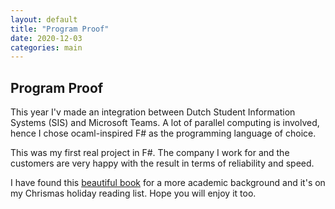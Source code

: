 ```yaml
---
layout: default
title: "Program Proof" 
date: 2020-12-03
categories: main
---
```

Program Proof
---

This year I'v made an integration between Dutch Student Information Systems (SIS) and Microsoft Teams.
A lot of parallel computing is involved, hence I chose ocaml-inspired F# as the programming language of choice.

This was my first real project in F#. The company I work for and the customers are very happy with the result in terms of reliability and speed.

I have found this [beautiful book](http://www.lix.polytechnique.fr/Labo/Samuel.Mimram/teaching/INF551/course.pdf) for a more academic background and it's on my Chrismas holiday reading list. 
Hope you will enjoy it too.

